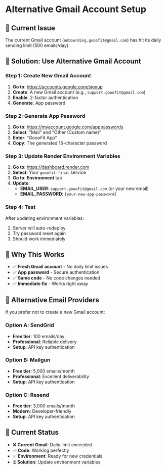 # Alternative Gmail Account Setup

## 🚨 **Current Issue**
The current Gmail account (`onboarding.gooofit@gmail.com`) has hit its daily sending limit (500 emails/day).

## 🚀 **Solution: Use Alternative Gmail Account**

### **Step 1: Create New Gmail Account**
1. **Go to**: https://accounts.google.com/signup
2. **Create**: A new Gmail account (e.g., `support.gooofit@gmail.com`)
3. **Enable**: 2-factor authentication
4. **Generate**: App password

### **Step 2: Generate App Password**
1. **Go to**: https://myaccount.google.com/apppasswords
2. **Select**: "Mail" and "Other (Custom name)"
3. **Enter**: "GoooFit App"
4. **Copy**: The generated 16-character password

### **Step 3: Update Render Environment Variables**
1. **Go to**: https://dashboard.render.com
2. **Select**: Your `gooofit-final` service
3. **Go to**: **Environment** tab
4. **Update**:
   - **EMAIL_USER**: `support.gooofit@gmail.com` (or your new email)
   - **EMAIL_PASSWORD**: `[your-new-app-password]`

### **Step 4: Test**
After updating environment variables:
1. Server will auto-redeploy
2. Try password reset again
3. Should work immediately

## 🎯 **Why This Works**
- ✅ **Fresh Gmail account** - No daily limit issues
- ✅ **App password** - Secure authentication
- ✅ **Same code** - No code changes needed
- ✅ **Immediate fix** - Works right away

## 📧 **Alternative Email Providers**
If you prefer not to create a new Gmail account:

### **Option A: SendGrid**
- **Free tier**: 100 emails/day
- **Professional**: Reliable delivery
- **Setup**: API key authentication

### **Option B: Mailgun**
- **Free tier**: 5,000 emails/month
- **Professional**: Excellent deliverability
- **Setup**: API key authentication

### **Option C: Resend**
- **Free tier**: 3,000 emails/month
- **Modern**: Developer-friendly
- **Setup**: API key authentication

## 🔄 **Current Status**
- ❌ **Current Gmail**: Daily limit exceeded
- ✅ **Code**: Working perfectly
- ✅ **Environment**: Ready for new credentials
- ⏳ **Solution**: Update environment variables 